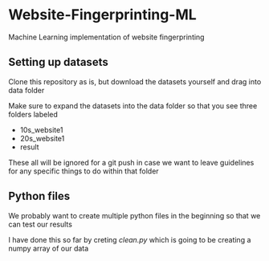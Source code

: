 # Website-Fingerprinting-ML
Machine Learning implementation of website fingerprinting


## Setting up datasets
Clone this repository as is, but download the datasets yourself and drag into data folder

Make sure to expand the datasets into the data folder so that you see three folders labeled
- 10s_website1
- 20s_website1
- result

These all will be ignored for a git push in case we want to leave guidelines for any specific things to do within that folder


## Python files
We probably want to create multiple python files in the beginning so that we can test our results

I have done this so far by creting *clean.py* which is going to be creating a numpy array of our data

